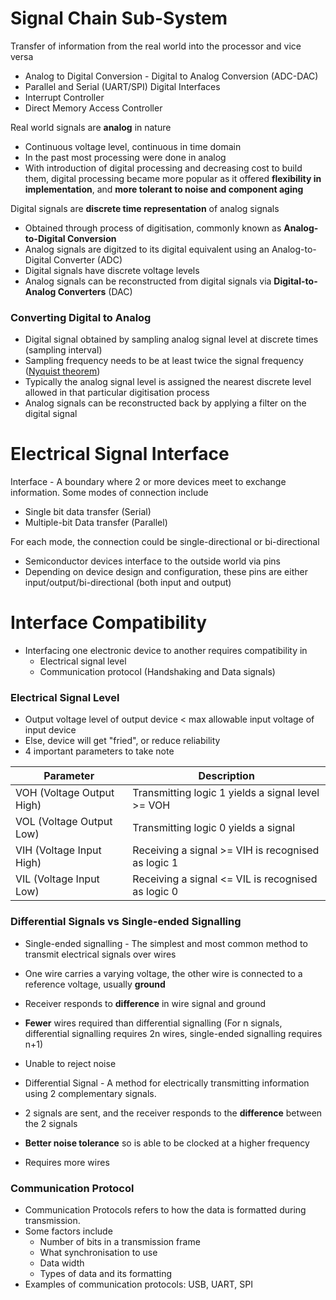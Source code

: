 # Signal Chain Sub-System

Transfer of information from the real world into the processor and vice versa

- Analog to Digital Conversion - Digital to Analog Conversion (ADC-DAC)
- Parallel and Serial (UART/SPI) Digital Interfaces
- Interrupt Controller
- Direct Memory Access Controller

Real world signals are **analog** in nature
- Continuous voltage level, continuous in time domain
- In the past most processing were done in analog
- With introduction of digital processing and decreasing cost to build them, digital processing became more popular as it offered **flexibility in implementation**, and **more tolerant to noise and component aging**

Digital signals are **discrete time representation** of analog signals
- Obtained through process of digitisation, commonly known as **Analog-to-Digital Conversion**
- Analog signals are digitzed to its digital equivalent using an Analog-to-Digital Converter (ADC)
- Digital signals have discrete voltage levels
- Analog signals can be reconstructed from digital signals via **Digital-to-Analog Converters** (DAC)

### Converting Digital to Analog
- Digital signal obtained by sampling analog signal level at discrete times (sampling interval)
- Sampling frequency needs to be at least twice the signal frequency ([Nyquist theorem](https://en.wikipedia.org/wiki/Nyquist%E2%80%93Shannon_sampling_theorem))
- Typically the analog signal level is assigned the nearest discrete level allowed in that particular digitisation process
- Analog signals can be reconstructed back by applying a filter on the digital signal

# Electrical Signal Interface

Interface - A boundary where 2 or more devices meet to exchange information. Some modes of connection include
- Single bit data transfer (Serial)
- Multiple-bit Data transfer (Parallel)

For each mode, the connection could be single-directional or bi-directional

- Semiconductor devices interface to the outside world via pins
- Depending on device design and configuration, these pins are either input/output/bi-directional (both input and output)

# Interface Compatibility
- Interfacing one electronic device to another requires compatibility in
  - Electrical signal level
  - Communication protocol (Handshaking and Data signals)

### Electrical Signal Level
- Output voltage level of output device < max allowable input voltage of input device
- Else, device will get "fried", or reduce reliability
- 4 important parameters to take note

| Parameter                 | Description                                        |
| ------------------------- | -------------------------------------------------- |
| VOH (Voltage Output High) | Transmitting logic 1 yields a signal level >= VOH  |
| VOL (Voltage Output Low)  | Transmitting logic 0 yields a signal               |
| VIH (Voltage Input High)  | Receiving a signal >= VIH is recognised as logic 1 |
| VIL (Voltage Input Low)   | Receiving a signal <= VIL is recognised as logic 0 |

### Differential Signals vs Single-ended Signalling
- Single-ended signalling - The simplest and most common method to transmit electrical signals over wires
- One wire carries a varying voltage, the other wire is connected to a reference voltage, usually **ground**
- Receiver responds to **difference** in wire signal and ground
- **Fewer** wires required than differential signalling (For n signals, differential signalling requires 2n wires, single-ended signalling requires n+1)
- Unable to reject noise

- Differential Signal - A method for electrically transmitting information using 2 complementary signals. 
- 2 signals are sent, and the receiver responds to the **difference** between the 2 signals
- **Better noise tolerance** so is able to be clocked at a higher frequency
- Requires more wires

### Communication Protocol
- Communication Protocols refers to how the data is formatted during transmission.
- Some factors include
  - Number of bits in a transmission frame
  - What synchronisation to use
  - Data width
  - Types of data and its formatting
- Examples of communication protocols: USB, UART, SPI
